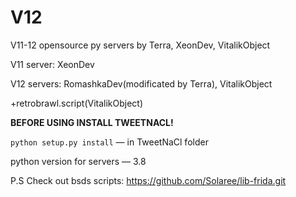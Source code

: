 # V12

V11-12 opensource py servers by Terra, XeonDev, VitalikObject

V11 server: XeonDev

V12 servers: RomashkaDev(modificated by Terra), VitalikObject

+retrobrawl.script(VitalikObject)

**BEFORE USING INSTALL TWEETNACL!**

```python setup.py install``` — in TweetNaCl folder

python version for servers — 3.8

P.S Check out bsds scripts: https://github.com/Solaree/lib-frida.git

